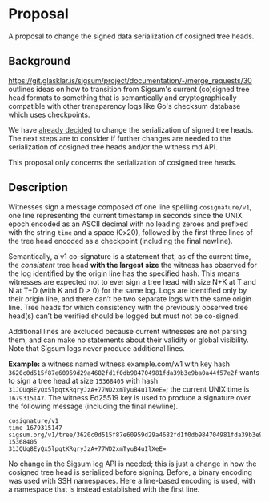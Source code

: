 # Proposal

A proposal to change the signed data serialization of cosigned tree heads.

## Background

https://git.glasklar.is/sigsum/project/documentation/-/merge_requests/30
outlines ideas on how to transition from Sigsum's current (co)signed tree head
formats to something that is semantically and cryptographically compatible with
other transparency logs like Go's checksum database which uses checkpoints.

We have [already decided][] to change the serialization of signed tree heads.
The next steps are to consider if further changes are needed to the
serialization of cosigned tree heads and/or the witness.md API.

This proposal only concerns the serialization of cosigned tree heads.

[already decided]: https://git.glasklar.is/sigsum/project/documentation/-/blob/main/archive/2023-03-28--meeting-minutes.md#decisions

## Description

Witnesses sign a message composed of one line spelling `cosignature/v1`, one
line representing the current timestamp in seconds since the UNIX epoch encoded
as an ASCII decimal with no leading zeroes and prefixed with the string `time`
and a space (0x20), followed by the first three lines of the tree head encoded
as a checkpoint (including the final newline).

Semantically, a v1 co-signature is a statement that, as of the current time, the
*consistent* tree head **with the largest size** the witness has observed for
the log identified by the origin line has the specified hash. This means
witnesses are expected not to ever sign a tree head with size N+K at T and N at
T+D (with K and D > 0) for the same log. Logs are identified only by their
origin line, and there can’t be two separate logs with the same origin line.
Tree heads for which consistency with the previously observed tree head(s) can’t
be verified should be logged but must not be co-signed.

Additional lines are excluded because current witnesses are not parsing them,
and can make no statements about their validity or global visibility. Note that
Sigsum logs never produce additional lines.

**Example:** a witness named witness.example.com/w1 with key hash
`3620c0d515f87e60959d29a4682fd1f0db984704981fda39b3e9ba0a44f57e2f` wants to sign
a tree head at size `15368405` with hash `31JQUq8EyQx5lpqtKRqryJzA+77WD2xmTyuB4uIlXeE=`;
the current UNIX time is `1679315147`. The witness Ed25519 key is used to
produce a signature over the following message (including the final newline).

    cosignature/v1
    time 1679315147
    sigsum.org/v1/tree/3620c0d515f87e60959d29a4682fd1f0db984704981fda39b3e9ba0a44f57e2f
    15368405
    31JQUq8EyQx5lpqtKRqryJzA+77WD2xmTyuB4uIlXeE=

No change in the Sigsum log API is needed; this is just a change in how the
cosigned tree head is serialized before signing.  Before, a binary encoding
was used with SSH namespaces.  Here a line-based encoding is used, with a
namespace that is instead established with the first line.
